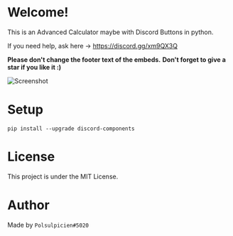 # Welcome!
This is an Advanced Calculator maybe with Discord Buttons in python.

If you need help, ask here -> https://discord.gg/xm9QX3Q


**Please don't change the footer text of the embeds.**
**Don't forget to give a star if you like it :)**

![Screenshot](https://cdn.discordapp.com/attachments/847283544803508257/906081463571722270/unknown_2.png)

# Setup
```pip install --upgrade discord-components```

# License
This project is under the MIT License.

# Author
Made by `Polsulpicien#5020`
